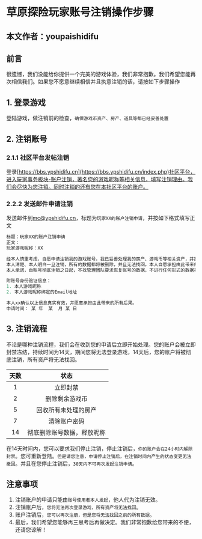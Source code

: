 # 草原探险玩家账号注销操作步骤
## 本文作者：youpaishidifu

## 前言
很遗憾，我们没能给你提供一个完美的游戏体验，我们非常抱歉。我们希望您能再次相信我们。如果您不愿意继续相信并且执意注销的话，请按如下步骤操作

## 1. 登录游戏
登陆游戏，做注销前的检查，`确保游戏币资产、房产、道具等都已经妥善处置`

## 2. 注销账号
### 2.1.1 社区平台发帖注销
登录[https://bbs.ypshidifu.cn](https://bbs.ypshidifu.cn/index.php)社区平台，进入玩家事务板块-账户注销，著名您的游戏昵称等相关信息，填写注销理由。我们会尽快为您注销。同时注销的还有您在本社区平台的账户。

### 2.2.2 发送邮件申请注销
发送邮件到[mc@ypshidifu.cn](mailto:mc@ypshidifu.cn)，标题为`玩家XX的账户注销申请`，并按如下格式填写正文

```cpp
标题：玩家XX的账户注销申请
正文：
玩家游戏昵称：XX

经本人慎重考虑，自愿申请注销我的游戏账号。我已妥善处理我的房产、游戏币等相关资产，并授予管理团队处理我还未处理的资产内容。
本人清楚、本人明白一旦注销，所有的数据都将被删除，并且无法找回。本人自愿承担由此带来的所有后果。
本人承诺，自账号彻底注销之日起，不找管理团队要求恢复账号的数据，不进行任何形式的数据找回申诉。不造谣、不抹黑、不诋毁、不攻击管理团队。

附账号身份验证信息：
1. 本人游戏昵称
2. 本人游戏昵称绑定的Email地址

本人xx确认以上信息真实有效，并愿意承担由此带来的所有后果。
申请时间： 某 年  某  月 某 日
```

## 3. 注销流程
不论是哪种注销流程，我们会在收到您的申请后立即开始处理。您的账户会被立即封禁冻结，持续时间为14天，期间您将无法登录游戏，14天后，您的账户将被彻底注销，所有资产将无法找回。

| 天数  | 状态  |
| :-----: | :-----: |
|  1 | 立即封禁  |
|  2  |  删除剩余游戏币 |   
|  5  |  回收所有未处理的房产  |
|  7  |   清除账户密码 | 
| 14  |  彻底删除账号数据，释放昵称  |

在14天时间内，您可以要求我们停止注销，停止注销后，`你的账户会在24小时内解除封禁`。您可重新登陆。`但是请您注意，申请停止注销后，在注销时间内产生的状态变更无法撤回`。并且在您停止注销后，`30天内不可再次发起注销申请`。

## 注意事项
1. 注销账户的申请只能由`账号使用者本人发起`，他人代为注销无效。
2. 注销账户后，`您将无法再次登录游戏，所有资产将无法找回`。
3. 账户注销后，`您可以再次注册，但是您将无法找回之前的所有数据`。
4. 最后，我们希望您能够再三思考后再做决定。我们非常抱歉给您带来的不便，还请您谅解！

